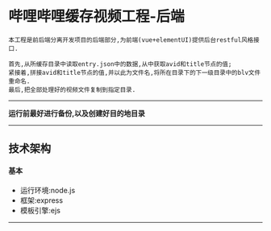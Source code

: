 哔哩哔哩缓存视频工程-后端
====

	本工程是前后端分离开发项目的后端部分,为前端(vue+elementUI)提供后台restful风格接口.

	首先,从所缓存目录中读取entry.json中的数据,从中获取avid和title节点的值;
	紧接着,拼接avid和title节点的值,并以此为文件名,将所在目录下的下一级目录中的blv文件重命名.
	最后,把全部处理好的视频文件复制到指定目录.


<hr>

**运行前最好进行备份,以及创建好目的地目录**

<hr>

## 技术架构

#### 基本
+ 运行环境:node.js
+ 框架:express
+ 模板引擎:ejs

<hr>
